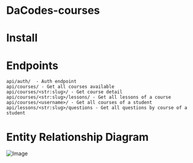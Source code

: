 # DaCodes-courses

# Install


# Endpoints
    api/auth/  - Auth endpoint
    api/courses/ - Get all courses available
    api/courses/<str:slug>/ - Get course detail
    api/courses/<str:slug>/lessons/ - Get all lessons of a course
    api/courses/<username>/ - Get all courses of a student
    api/lessons/<str:slug>/questions - Get all questions by course of a student


# Entity Relationship Diagram
![Image](https://storage.googleapis.com/bucket-dacodes-courses/Dacodes-Courses.png)